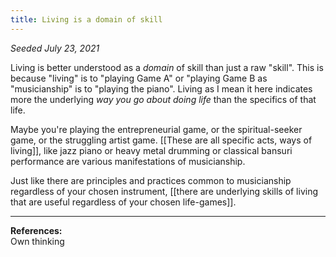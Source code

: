 ```yaml
---
title: Living is a domain of skill
---
```


*Seeded July 23, 2021*

Living is better understood as a *domain* of skill than just a raw "skill". This is because "living" is to "playing Game A" or "playing Game B as "musicianship" is to "playing the piano". Living as I mean it here indicates more the underlying *way you go about doing life* than the specifics of that life.

Maybe you're playing the entrepreneurial game, or the spiritual-seeker game, or the struggling artist game. [[These are all specific acts, ways of living]], like jazz piano or heavy metal drumming or classical bansuri performance are various manifestations of musicianship. 

Just like there are principles and practices common to musicianship regardless of your chosen instrument, [[there are underlying skills of living that are useful regardless of your chosen life-games]].

---
**References:**  
Own thinking

